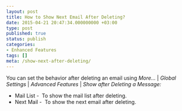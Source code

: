 ```yaml
---
layout: post
title: How to Show Next Email After Deleting?
date: 2015-04-21 20:47:34.000000000 +03:00
type: post
published: true
status: publish
categories:
- Enhanced Features
tags: []
meta: /show-next-after-deleting/
---
```


You can set the behavior after deleting an email using *More...* \| *Global Settings* \| *Advanced Features* \| *Show after Deleting a Message:*

* Mail List -  To show the mail list after deleting.
* Next Mail -  To show the next email after deleting.